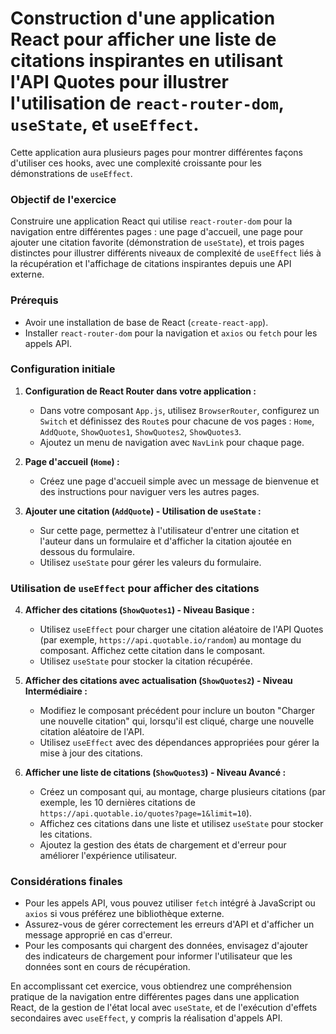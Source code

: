 # Construction d'une application React pour afficher une liste de citations inspirantes en utilisant l'API Quotes pour illustrer l'utilisation de `react-router-dom`, `useState`, et `useEffect`. 

Cette application aura plusieurs pages pour montrer différentes façons d'utiliser ces hooks, avec une complexité croissante pour les démonstrations de `useEffect`.

### Objectif de l'exercice

Construire une application React qui utilise `react-router-dom` pour la navigation entre différentes pages : une page d'accueil, une page pour ajouter une citation favorite (démonstration de `useState`), et trois pages distinctes pour illustrer différents niveaux de complexité de `useEffect` liés à la récupération et l'affichage de citations inspirantes depuis une API externe.

### Prérequis

- Avoir une installation de base de React (`create-react-app`).
- Installer `react-router-dom` pour la navigation et `axios` ou `fetch` pour les appels API.

### Configuration initiale

1. **Configuration de React Router dans votre application :**
   - Dans votre composant `App.js`, utilisez `BrowserRouter`, configurez un `Switch` et définissez des `Route`s pour chacune de vos pages : `Home`, `AddQuote`, `ShowQuotes1`, `ShowQuotes2`, `ShowQuotes3`.
   - Ajoutez un menu de navigation avec `NavLink` pour chaque page.

2. **Page d'accueil (`Home`) :**
   - Créez une page d'accueil simple avec un message de bienvenue et des instructions pour naviguer vers les autres pages.

3. **Ajouter une citation (`AddQuote`) - Utilisation de `useState` :**
   - Sur cette page, permettez à l'utilisateur d'entrer une citation et l'auteur dans un formulaire et d'afficher la citation ajoutée en dessous du formulaire.
   - Utilisez `useState` pour gérer les valeurs du formulaire.

### Utilisation de `useEffect` pour afficher des citations

4. **Afficher des citations (`ShowQuotes1`) - Niveau Basique :**
   - Utilisez `useEffect` pour charger une citation aléatoire de l'API Quotes (par exemple, `https://api.quotable.io/random`) au montage du composant. Affichez cette citation dans le composant.
   - Utilisez `useState` pour stocker la citation récupérée.

5. **Afficher des citations avec actualisation (`ShowQuotes2`) - Niveau Intermédiaire :**
   - Modifiez le composant précédent pour inclure un bouton "Charger une nouvelle citation" qui, lorsqu'il est cliqué, charge une nouvelle citation aléatoire de l'API.
   - Utilisez `useEffect` avec des dépendances appropriées pour gérer la mise à jour des citations.

6. **Afficher une liste de citations (`ShowQuotes3`) - Niveau Avancé :**
   - Créez un composant qui, au montage, charge plusieurs citations (par exemple, les 10 dernières citations de `https://api.quotable.io/quotes?page=1&limit=10`).
   - Affichez ces citations dans une liste et utilisez `useState` pour stocker les citations.
   - Ajoutez la gestion des états de chargement et d'erreur pour améliorer l'expérience utilisateur.

### Considérations finales

- Pour les appels API, vous pouvez utiliser `fetch` intégré à JavaScript ou `axios` si vous préférez une bibliothèque externe.
- Assurez-vous de gérer correctement les erreurs d'API et d'afficher un message approprié en cas d'erreur.
- Pour les composants qui chargent des données, envisagez d'ajouter des indicateurs de chargement pour informer l'utilisateur que les données sont en cours de récupération.

En accomplissant cet exercice, vous obtiendrez une compréhension pratique de la navigation entre différentes pages dans une application React, de la gestion de l'état local avec `useState`, et de l'exécution d'effets secondaires avec `useEffect`, y compris la réalisation d'appels API.
